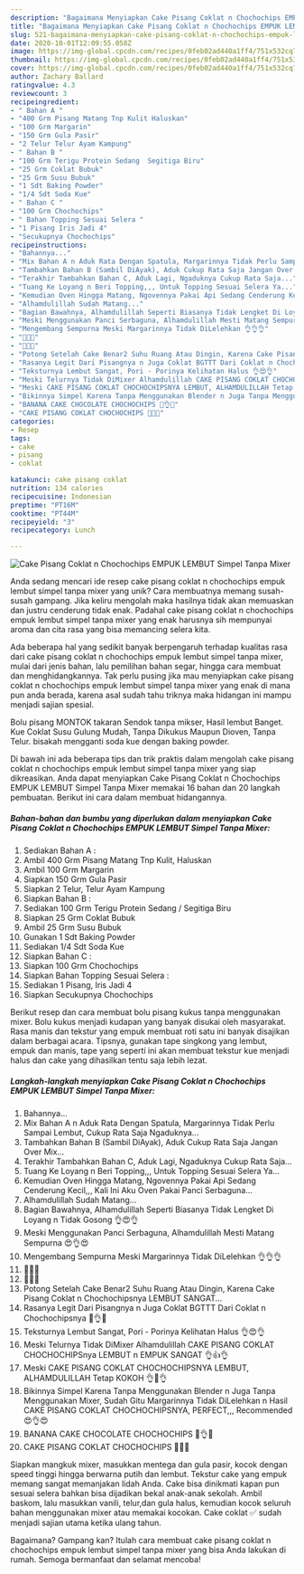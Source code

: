 ```yaml
---
description: "Bagaimana Menyiapkan Cake Pisang Coklat n Chochochips EMPUK LEMBUT Simpel Tanpa Mixer, Bikin Ngiler"
title: "Bagaimana Menyiapkan Cake Pisang Coklat n Chochochips EMPUK LEMBUT Simpel Tanpa Mixer, Bikin Ngiler"
slug: 521-bagaimana-menyiapkan-cake-pisang-coklat-n-chochochips-empuk-lembut-simpel-tanpa-mixer-bikin-ngiler
date: 2020-10-01T12:09:55.058Z
image: https://img-global.cpcdn.com/recipes/0feb02ad440a1ff4/751x532cq70/cake-pisang-coklat-n-chochochips-empuk-lembut-simpel-tanpa-mixer-foto-resep-utama.jpg
thumbnail: https://img-global.cpcdn.com/recipes/0feb02ad440a1ff4/751x532cq70/cake-pisang-coklat-n-chochochips-empuk-lembut-simpel-tanpa-mixer-foto-resep-utama.jpg
cover: https://img-global.cpcdn.com/recipes/0feb02ad440a1ff4/751x532cq70/cake-pisang-coklat-n-chochochips-empuk-lembut-simpel-tanpa-mixer-foto-resep-utama.jpg
author: Zachary Ballard
ratingvalue: 4.3
reviewcount: 3
recipeingredient:
- " Bahan A "
- "400 Grm Pisang Matang Tnp Kulit Haluskan"
- "100 Grm Margarin"
- "150 Grm Gula Pasir"
- "2 Telur Telur Ayam Kampung"
- " Bahan B "
- "100 Grm Terigu Protein Sedang  Segitiga Biru"
- "25 Grm Coklat Bubuk"
- "25 Grm Susu Bubuk"
- "1 Sdt Baking Powder"
- "1/4 Sdt Soda Kue"
- " Bahan C "
- "100 Grm Chochochips"
- " Bahan Topping Sesuai Selera "
- "1 Pisang Iris Jadi 4"
- "Secukupnya Chochochips"
recipeinstructions:
- "Bahannya..."
- "Mix Bahan A n Aduk Rata Dengan Spatula, Margarinnya Tidak Perlu Sampai Lembut, Cukup Rata Saja Ngaduknya..."
- "Tambahkan Bahan B (Sambil DiAyak), Aduk Cukup Rata Saja Jangan Over Mix..."
- "Terakhir Tambahkan Bahan C, Aduk Lagi, Ngaduknya Cukup Rata Saja..."
- "Tuang Ke Loyang n Beri Topping,,, Untuk Topping Sesuai Selera Ya..."
- "Kemudian Oven Hingga Matang, Ngovennya Pakai Api Sedang Cenderung Kecil,,, Kali Ini Aku Oven Pakai Panci Serbaguna..."
- "Alhamdulillah Sudah Matang..."
- "Bagian Bawahnya, Alhamdulillah Seperti Biasanya Tidak Lengket Di Loyang n Tidak Gosong 👌😍👌"
- "Meski Menggunakan Panci Serbaguna, Alhamdulillah Mesti Matang Sempurna 😍👌😍"
- "Mengembang Sempurna Meski Margarinnya Tidak DiLelehkan 👌👌👌"
- "🍌🥚🍫"
- "🍫🥚🍌"
- "Potong Setelah Cake Benar2 Suhu Ruang Atau Dingin, Karena Cake Pisang Coklat n Chochochipsnya LEMBUT SANGAT..."
- "Rasanya Legit Dari Pisangnya n Juga Coklat BGTTT Dari Coklat n Chochochipsnya 🍌👌🍫"
- "Teksturnya Lembut Sangat, Pori - Porinya Kelihatan Halus 👌😍👌"
- "Meski Telurnya Tidak DiMixer Alhamdulillah CAKE PISANG COKLAT CHOCHOCHIPSnya LEMBUT n EMPUK SANGAT 👌👍👌"
- "Meski CAKE PISANG COKLAT CHOCHOCHIPSNYA LEMBUT, ALHAMDULILLAH Tetap KOKOH 👌💛👌"
- "Bikinnya Simpel Karena Tanpa Menggunakan Blender n Juga Tanpa Menggunakan Mixer, Sudah Gitu Margarinnya Tidak DiLelehkan n Hasil CAKE PISANG COKLAT CHOCHOCHIPSNYA, PERFECT,,, Recommended 😍👌😍"
- "BANANA CAKE CHOCOLATE CHOCHOCHIPS 🧡👌🧡"
- "CAKE PISANG COKLAT CHOCHOCHIPS 🧡🧡🧡"
categories:
- Resep
tags:
- cake
- pisang
- coklat

katakunci: cake pisang coklat 
nutrition: 134 calories
recipecuisine: Indonesian
preptime: "PT16M"
cooktime: "PT44M"
recipeyield: "3"
recipecategory: Lunch

---
```



![Cake Pisang Coklat n Chochochips EMPUK LEMBUT Simpel Tanpa Mixer](https://img-global.cpcdn.com/recipes/0feb02ad440a1ff4/751x532cq70/cake-pisang-coklat-n-chochochips-empuk-lembut-simpel-tanpa-mixer-foto-resep-utama.jpg)

Anda sedang mencari ide resep cake pisang coklat n chochochips empuk lembut simpel tanpa mixer yang unik? Cara membuatnya memang susah-susah gampang. Jika keliru mengolah maka hasilnya tidak akan memuaskan dan justru cenderung tidak enak. Padahal cake pisang coklat n chochochips empuk lembut simpel tanpa mixer yang enak harusnya sih mempunyai aroma dan cita rasa yang bisa memancing selera kita.

Ada beberapa hal yang sedikit banyak berpengaruh terhadap kualitas rasa dari cake pisang coklat n chochochips empuk lembut simpel tanpa mixer, mulai dari jenis bahan, lalu pemilihan bahan segar, hingga cara membuat dan menghidangkannya. Tak perlu pusing jika mau menyiapkan cake pisang coklat n chochochips empuk lembut simpel tanpa mixer yang enak di mana pun anda berada, karena asal sudah tahu triknya maka hidangan ini mampu menjadi sajian spesial.

Bolu pisang MONTOK takaran Sendok tanpa mikser, Hasil lembut Banget. Kue Coklat Susu Gulung Mudah, Tanpa Dikukus Maupun Dioven, Tanpa Telur. bisakah mengganti soda kue dengan baking powder.


Di bawah ini ada beberapa tips dan trik praktis dalam mengolah cake pisang coklat n chochochips empuk lembut simpel tanpa mixer yang siap dikreasikan. Anda dapat menyiapkan Cake Pisang Coklat n Chochochips EMPUK LEMBUT Simpel Tanpa Mixer memakai 16 bahan dan 20 langkah pembuatan. Berikut ini cara dalam membuat hidangannya.

<!--inarticleads1-->

##### Bahan-bahan dan bumbu yang diperlukan dalam menyiapkan Cake Pisang Coklat n Chochochips EMPUK LEMBUT Simpel Tanpa Mixer:

1. Sediakan  Bahan A :
1. Ambil 400 Grm Pisang Matang Tnp Kulit, Haluskan
1. Ambil 100 Grm Margarin
1. Siapkan 150 Grm Gula Pasir
1. Siapkan 2 Telur, Telur Ayam Kampung
1. Siapkan  Bahan B :
1. Sediakan 100 Grm Terigu Protein Sedang / Segitiga Biru
1. Siapkan 25 Grm Coklat Bubuk
1. Ambil 25 Grm Susu Bubuk
1. Gunakan 1 Sdt Baking Powder
1. Sediakan 1/4 Sdt Soda Kue
1. Siapkan  Bahan C :
1. Siapkan 100 Grm Chochochips
1. Siapkan  Bahan Topping Sesuai Selera :
1. Sediakan 1 Pisang, Iris Jadi 4
1. Siapkan Secukupnya Chochochips


Berikut resep dan cara membuat bolu pisang kukus tanpa menggunakan mixer. Bolu kukus menjadi kudapan yang banyak disukai oleh masyarakat. Rasa manis dan tekstur yang empuk membuat roti satu ini banyak disajikan dalam berbagai acara. Tipsnya, gunakan tape singkong yang lembut, empuk dan manis, tape yang seperti ini akan membuat tekstur kue menjadi halus dan cake yang dihasilkan tentu saja lebih lezat. 

<!--inarticleads2-->

##### Langkah-langkah menyiapkan Cake Pisang Coklat n Chochochips EMPUK LEMBUT Simpel Tanpa Mixer:

1. Bahannya...
1. Mix Bahan A n Aduk Rata Dengan Spatula, Margarinnya Tidak Perlu Sampai Lembut, Cukup Rata Saja Ngaduknya...
1. Tambahkan Bahan B (Sambil DiAyak), Aduk Cukup Rata Saja Jangan Over Mix...
1. Terakhir Tambahkan Bahan C, Aduk Lagi, Ngaduknya Cukup Rata Saja...
1. Tuang Ke Loyang n Beri Topping,,, Untuk Topping Sesuai Selera Ya...
1. Kemudian Oven Hingga Matang, Ngovennya Pakai Api Sedang Cenderung Kecil,,, Kali Ini Aku Oven Pakai Panci Serbaguna...
1. Alhamdulillah Sudah Matang...
1. Bagian Bawahnya, Alhamdulillah Seperti Biasanya Tidak Lengket Di Loyang n Tidak Gosong 👌😍👌
1. Meski Menggunakan Panci Serbaguna, Alhamdulillah Mesti Matang Sempurna 😍👌😍
1. Mengembang Sempurna Meski Margarinnya Tidak DiLelehkan 👌👌👌
1. 🍌🥚🍫
1. 🍫🥚🍌
1. Potong Setelah Cake Benar2 Suhu Ruang Atau Dingin, Karena Cake Pisang Coklat n Chochochipsnya LEMBUT SANGAT...
1. Rasanya Legit Dari Pisangnya n Juga Coklat BGTTT Dari Coklat n Chochochipsnya 🍌👌🍫
1. Teksturnya Lembut Sangat, Pori - Porinya Kelihatan Halus 👌😍👌
1. Meski Telurnya Tidak DiMixer Alhamdulillah CAKE PISANG COKLAT CHOCHOCHIPSnya LEMBUT n EMPUK SANGAT 👌👍👌
1. Meski CAKE PISANG COKLAT CHOCHOCHIPSNYA LEMBUT, ALHAMDULILLAH Tetap KOKOH 👌💛👌
1. Bikinnya Simpel Karena Tanpa Menggunakan Blender n Juga Tanpa Menggunakan Mixer, Sudah Gitu Margarinnya Tidak DiLelehkan n Hasil CAKE PISANG COKLAT CHOCHOCHIPSNYA, PERFECT,,, Recommended 😍👌😍
1. BANANA CAKE CHOCOLATE CHOCHOCHIPS 🧡👌🧡
1. CAKE PISANG COKLAT CHOCHOCHIPS 🧡🧡🧡


Siapkan mangkuk mixer, masukkan mentega dan gula pasir, kocok dengan speed tinggi hingga berwarna putih dan lembut. Tekstur cake yang empuk memang sangat memanjakan lidah Anda. Cake bisa dinikmati kapan pun sesuai selera bahkan bisa dijadikan bekal anak-anak sekolah. Ambil baskom, lalu masukkan vanili, telur,dan gula halus, kemudian kocok seluruh bahan menggunakan mixer atau memakai kocokan. Cake coklat ✅ sudah menjadi sajian utama ketika ulang tahun. 

Bagaimana? Gampang kan? Itulah cara membuat cake pisang coklat n chochochips empuk lembut simpel tanpa mixer yang bisa Anda lakukan di rumah. Semoga bermanfaat dan selamat mencoba!
